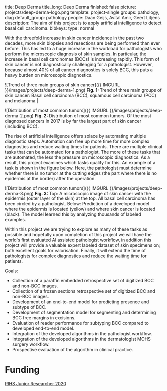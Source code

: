 title: Deep Derma
title_long: Deep Derma
finished: false
picture: projects/deep-derma-logo.png
template: project-single
groups: pathology, diag 
default_group: pathology
people: Daan Geijs,	Avital Amir, Geert Litjens
description: The aim of this project is to apply artificial intelligence to detect basal cell carcinoma. 
bibkeys: 
type: normal

With the threefold increase in skin cancer incidence in the past two decades, more skin biopsies and resections are being performed than ever before. This has led to a huge increase in the workload for pathologists who perform the microscopic diagnosis of skin samples. In particular, the increase in basal cell carcinomas (BCCs) is increasing rapidly. 
This form of skin cancer is not diagnostically challenging for a pathologist. However, because almost 40% of all cancer diagnostics is solely BCC, this puts a heavy burden on microscopic diagnostics. 

![Trend of three main groups of skin cancer]({{ IMGURL }}/images/projects/deep-derma-1.png) 
<b>Fig. 1: </b> Trend of three main groups of skin cancer: Basal cell carcinoma (BCC), squamous cell carcinoma (PCC) and melanoma.|

![Distribution of most common tumors]({{ IMGURL }}/images/projects/deep-derma-2.png) 
<b>Fig. 2: </b> Distribution of most common tumors. Of the most diagnosed cancers in 2017 is by far the largest part of skin cancer (including BCC).

The rise of artificial intelligence offers solace by automating multiple diagnostic steps. Automation can free up more time for more complex diagnostics and reduce waiting times for patients.
There are multiple clinical tasks that can be automated for a pathologist. The more of these tasks that are automated, the less the pressure on microscopic diagnostics. As a result, this project examines which tasks qualify for this.
An example of a task is shown in the figure below. Here, the pathologist must determine whether there is no tumor at the cutting edges (the part where there is no epidermis at the border) after the operation. 

![Distribution of most common tumors]({{ IMGURL }}/images/projects/deep-derma-3.png)
<b>Fig. 3: </b> Top: A microscopic image of skin cancer with the epidermis (outer layer of the skin) at the top. All basal cell carcinoma has been circled by a pathologist. Below: Prediction of a developed model where the epidermis is located (yellow) and where skin cancer is located (black). The model learned this by analyzing thousands of labeled examples.

Within this project we are trying to explore as many of these tasks as possible and hopefully upon completion of this project we will have the world's first evaluated AI assisted pathologist workflow, in addition this project will provide a valuable expert labeled dataset of skin specimens on; both excellent goals for valorisation. Finally, it will extend the time of pathologists for complex diagnostics and reduce the waiting time for patients.

Goals:

- Collection of a paraffin embedded retrospective set of digitized BCC and non-BCC images.
- Collection of a frozen sections retrospective set of digitized BCC and non-BCC images.
- Development of an end-to-end model for predicting presence and subtype of BCC.
- Development of segmentation model for segmenting and determining BCC free margins in excisions. 
- Evaluation of reader performance for subtyping BCC compared to developed end-to-end model. 
- Integration of the developed algorithms in the pathologist workflow.
- Integration of the developed algorithms in the dermatologist MOHS surgery workflow.
- Prospective evaluation of the algorithm in clinical practice.

# Funding

[RIHS Junior Researcher 2020](https://www.radboudumc.nl/en/news/2019/call-rihs-junior-researcher-2020)
